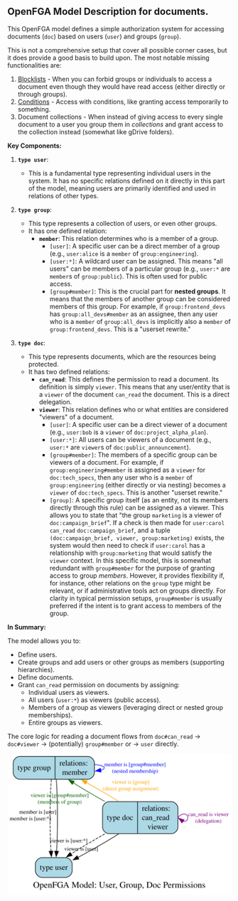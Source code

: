 ## OpenFGA Model Description for documents.

This OpenFGA model defines a simple authorization system for accessing documents (`doc`) based on users (`user`) and groups (`group`).

This is not a comprehensive setup that cover all possible corner cases, but
it does provide a good basis to build upon. The most notable missing functionalities are:

1. [Blocklists](https://openfga.dev/docs/modeling/blocklists) - When you can forbid groups or individuals to access a document even though they would have read access (either directly or through groups).
2. [Conditions](https://openfga.dev/docs/modeling/conditions) - Access with conditions, like granting access temporarily to something.
3. Document collections - When instead of giving access to every single document to a user you group them in _collections_ and grant access to the collection instead (somewhat like gDrive folders).

**Key Components:**

1.  **`type user`**:

    - This is a fundamental type representing individual users in the system. It has no specific relations defined on it directly in this part of the model, meaning users are primarily identified and used in relations of other types.

2.  **`type group`**:

    - This type represents a collection of users, or even other groups.
    - It has one defined relation:
      - **`member`**: This relation determines who is a member of a group.
        - `[user]`: A specific user can be a direct member of a group (e.g., `user:alice` is a `member` of `group:engineering`).
        - `[user:*]`: A wildcard user can be assigned. This means "all users" can be members of a particular group (e.g., `user:*` are `member`s of `group:public`). This is often used for public access.
        - `[group#member]`: This is the crucial part for **nested groups**. It means that the members of another group can be considered members of this group. For example, if `group:frontend_devs` has `group:all_devs#member` as an assignee, then any user who is a `member` of `group:all_devs` is implicitly also a `member` of `group:frontend_devs`. This is a "userset rewrite."

3.  **`type doc`**:
    - This type represents documents, which are the resources being protected.
    - It has two defined relations:
      - **`can_read`**: This defines the permission to read a document. Its definition is simply `viewer`. This means that any user/entity that is a `viewer` of the document `can_read` the document. This is a direct delegation.
      - **`viewer`**: This relation defines who or what entities are considered "viewers" of a document.
        - `[user]`: A specific user can be a direct viewer of a document (e.g., `user:bob` is a `viewer` of `doc:project_alpha_plan`).
        - `[user:*]`: All users can be viewers of a document (e.g., `user:*` are `viewer`s of `doc:public_announcement`).
        - `[group#member]`: The members of a specific group can be viewers of a document. For example, if `group:engineering#member` is assigned as a `viewer` for `doc:tech_specs`, then any user who is a `member` of `group:engineering` (either directly or via nesting) becomes a `viewer` of `doc:tech_specs`. This is another "userset rewrite."
        - `[group]`: A specific group itself (as an entity, not its members directly through this rule) can be assigned as a viewer. This allows you to state that "the group `marketing` is a viewer of `doc:campaign_brief`". If a check is then made for `user:carol` `can_read` `doc:campaign_brief`, and a tuple `(doc:campaign_brief, viewer, group:marketing)` exists, the system would then need to check if `user:carol` has a relationship with `group:marketing` that would satisfy the `viewer` context. In this specific model, this is somewhat redundant with `group#member` for the purpose of granting access to group _members_. However, it provides flexibility if, for instance, other relations on the `group` type might be relevant, or if administrative tools act on groups directly. For clarity in typical permission setups, `group#member` is usually preferred if the intent is to grant access to members of the group.

**In Summary:**

The model allows you to:

- Define users.
- Create groups and add users or other groups as members (supporting hierarchies).
- Define documents.
- Grant `can_read` permission on documents by assigning:
  - Individual users as viewers.
  - All users (`user:*`) as viewers (public access).
  - Members of a group as viewers (leveraging direct or nested group memberships).
  - Entire groups as viewers.

The core logic for reading a document flows from `doc#can_read` -> `doc#viewer` -> (potentially) `group#member` or -> `user` directly.

![Model depiction](./imgs/documents_auth_model.svg)
